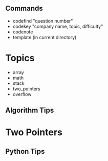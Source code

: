 ## Commands
- codefind "question number"
- codekey "company name, topic, difficulty" 
- codenote
- template (in current directory)

# Topics
- array
- math
- stack
- two_pointers
- overflow

## Algorithm Tips
# Two Pointers





## Python Tips
